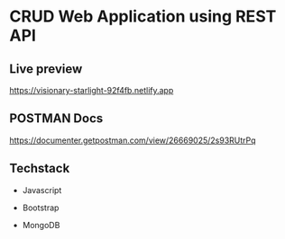 # CRUD Web Application using REST API

## Live preview

https://visionary-starlight-92f4fb.netlify.app


## POSTMAN Docs

https://documenter.getpostman.com/view/26669025/2s93RUtrPq

## Techstack

- Javascript

- Bootstrap

- MongoDB
